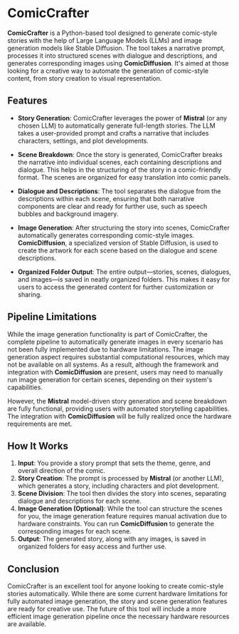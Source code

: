 # ComicCrafter

**ComicCrafter** is a Python-based tool designed to generate comic-style stories with the help of Large Language Models (LLMs) and image generation models like Stable Diffusion. The tool takes a narrative prompt, processes it into structured scenes with dialogue and descriptions, and generates corresponding images using **ComicDiffusion**. It's aimed at those looking for a creative way to automate the generation of comic-style content, from story creation to visual representation.

## Features

- **Story Generation**: ComicCrafter leverages the power of **Mistral** (or any chosen LLM) to automatically generate full-length stories. The LLM takes a user-provided prompt and crafts a narrative that includes characters, settings, and plot developments.
  
- **Scene Breakdown**: Once the story is generated, ComicCrafter breaks the narrative into individual scenes, each containing descriptions and dialogue. This helps in the structuring of the story in a comic-friendly format. The scenes are organized for easy translation into comic panels.

- **Dialogue and Descriptions**: The tool separates the dialogue from the descriptions within each scene, ensuring that both narrative components are clear and ready for further use, such as speech bubbles and background imagery.

- **Image Generation**: After structuring the story into scenes, ComicCrafter automatically generates corresponding comic-style images. **ComicDiffusion**, a specialized version of Stable Diffusion, is used to create the artwork for each scene based on the dialogue and scene descriptions. 

- **Organized Folder Output**: The entire output—stories, scenes, dialogues, and images—is saved in neatly organized folders. This makes it easy for users to access the generated content for further customization or sharing.

## Pipeline Limitations

While the image generation functionality is part of ComicCrafter, the complete pipeline to automatically generate images in every scenario has not been fully implemented due to hardware limitations. The image generation aspect requires substantial computational resources, which may not be available on all systems. As a result, although the framework and integration with **ComicDiffusion** are present, users may need to manually run image generation for certain scenes, depending on their system's capabilities.

However, the **Mistral** model-driven story generation and scene breakdown are fully functional, providing users with automated storytelling capabilities. The integration with **ComicDiffusion** will be fully realized once the hardware requirements are met.

## How It Works

1. **Input**: You provide a story prompt that sets the theme, genre, and overall direction of the comic.
2. **Story Creation**: The prompt is processed by **Mistral** (or another LLM), which generates a story, including characters and plot development.
3. **Scene Division**: The tool then divides the story into scenes, separating dialogue and descriptions for each scene.
4. **Image Generation (Optional)**: While the tool can structure the scenes for you, the image generation feature requires manual activation due to hardware constraints. You can run **ComicDiffusion** to generate the corresponding images for each scene.
5. **Output**: The generated story, along with any images, is saved in organized folders for easy access and further use.

## Conclusion

ComicCrafter is an excellent tool for anyone looking to create comic-style stories automatically. While there are some current hardware limitations for fully automated image generation, the story and scene generation features are ready for creative use. The future of this tool will include a more efficient image generation pipeline once the necessary hardware resources are available.

